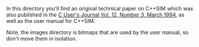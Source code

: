 In this directory you'll find an original technical paper on C++SIM which
was also published in the [C User's Journal Vol. 12, Number 3, March 1994,](http://collaboration.cmc.ec.gc.ca/science/rpn/biblio/ddj/Website/articles/CUJ/1994/9403/tocmar.htm) as
well as the user manual for C++SIM.

Note, the images directory is bitmaps that are used by the user manual, so don't move them in isolation.
